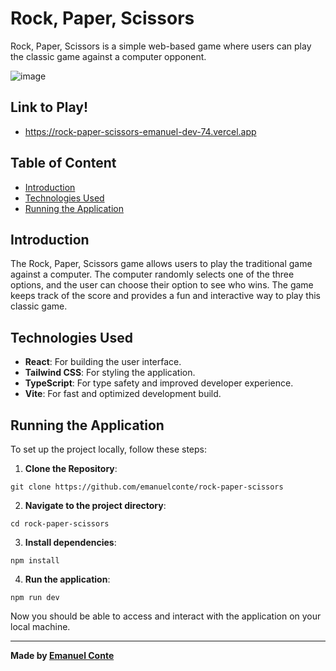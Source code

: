 # Rock, Paper, Scissors
Rock, Paper, Scissors is a simple web-based game where users can play the classic game against a computer opponent.

![image](https://github.com/user-attachments/assets/3f6d671a-2241-4af4-805f-b169fdc078d0)

## Link to Play!
- https://rock-paper-scissors-emanuel-dev-74.vercel.app

## Table of Content
- [Introduction](#introduction)
- [Technologies Used](#technologies-used)
- [Running the Application](#running-the-application)

## Introduction
The Rock, Paper, Scissors game allows users to play the traditional game against a computer. The computer randomly selects one of the three options, and the user can choose their option to see who wins. The game keeps track of the score and provides a fun and interactive way to play this classic game.

## Technologies Used
- **React**: For building the user interface.
- **Tailwind CSS**: For styling the application.
- **TypeScript**: For type safety and improved developer experience.
- **Vite**: For fast and optimized development build.

## Running the Application
To set up the project locally, follow these steps:

1. **Clone the Repository**:
````
git clone https://github.com/emanuelconte/rock-paper-scissors
````

2. **Navigate to the project directory**:
````
cd rock-paper-scissors
````


3. **Install dependencies**:
````
npm install
````

4. **Run the application**:
````
npm run dev
````

Now you should be able to access and interact with the application on your local machine.

---

**Made by [Emanuel Conte](https://github.com/emanuelconte)**
